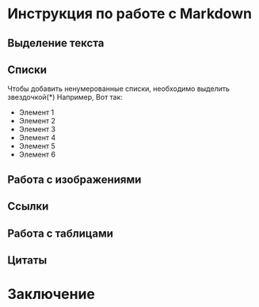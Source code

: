 # Инструкция по работе с Markdown
  
## Выделение текста
 

## Списки   
 Чтобы добавить ненумерованные списки, необходимо выделить звездочкой(*)
 Например, Вот так:
 * Элемент 1
 * Элемент 2
 * Элемент 3
 * Элемент 4
 * Элемент 5
 * Элемент 6


## Работа с изображениями

## Ссылки   

## Работа с таблицами   

## Цитаты

# Заключение